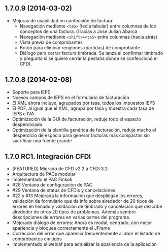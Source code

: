 ## 1.7.0.9 (2014-03-02)
- Mejoras de usabilidad en confección de factura:
   - Navegación mediante `<tab>` (tecla tabular) entre columnas de los conceptos de una factura. Gracias a Jose Julian Abarca
   - Navegación mediante `<shift>+<tab>` entre columnas (hacia atrás)
   - Vista previa de comprobantes
   - Botón para eliminar renglones (partidas) de comprobante
   - Diálogo para cerrar factura timbrada. Se lanza al confirmar timbrado y pregunta si se quiere cerrar la pestaña donde se confeccionó el CFDI. 

## 1.7.0.8 (2014-02-08)
- Soporte para IEPS
 - Nuevos campos de IEPS en el formulario de facturación
 - El XML ahora incluye, agrupados por tasa, todos los impuestos IEPS
 - El PDF, al igual que el XML, agrupa por tasa y muestra cada tasa de IEPS e IVA
- Optimización de la GUI de facturación, reduje todo el espacio desperdiciado.
- Optimización de la plantilla genérica de facturación, reduje mucho el desperdicio de espacio para generar facturas más compactas sin sacrificar una fuente grande

## 1.7.0 RC1. Integración CFDI

- [FEATURED] Migrado de CFD v2.2 a CFDI 3.2
- Arquitectura de PACs modular
- Implementado el PAC Finkok
- \#28 Ventana de configuración de PAC
- \#29 Ventana de status de CFDIs y cancelaciones
- \#22 y #13 Mejorada la información que despliegan los errores,
validación de formulario que da info sobre alrededor de 20 tipos de
errores en llenado y validación de timbrado y cancelación que describe
alrededor de otros 20 tipos de problemas. Además sembré descripciones
de errores en varias partes del programa.
- Mejorado diálogo de errores: Ahora es modal, centrado, con mejor
apariencia y bloquea correctamente el JFrame
- Corrección del error que aparecía frecuentemente al abrir el listado
de comprobantes emitidos
- Implementado el weblaf para actualizar la apariencia de la aplicación

